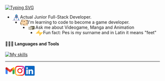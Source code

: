 [![Typing SVG](https://readme-typing-svg.demolab.com?font=Fira+Code&weight=600&size=50&duration=2500&pause=50&color=17F700&background=000000&center=true&vCenter=true&multiline=true&random=false&width=1000&height=210&lines=Hello+World!;My+name+is+Andrea;Welcome+to+my+Readme)](https://git.io/typing-svg)

- <img height="20" width="25" align="left" alt="Dev" src="https://github.com/AndreaPes6/AndreaPes6/blob/main/Assets/Developer.gif" />Actual Junior Full-Stack Developer.
- <img height="20" width="25" align="left" alt="Dev" src="https://github.com/AndreaPes6/AndreaPes6/blob/main/Assets/hyperkitty.gif" /> I'm learning to code to become a game developer.
- <img height="20" width="25" align="left" alt="Dev" src="https://github.com/AndreaPes6/AndreaPes6/blob/main/Assets/message.gif" /> Ask me about Videogame, Manga and Animation
- <img height="20" width="25" align="left" alt="Dev" src="https://github.com/AndreaPes6/AndreaPes6/blob/main/Assets/lightning.gif" /> Fun fact: Pes is my surname and in Latin it means "feet"
  

#### 👨🏻‍💻 Languages and Tools <br />
[![My skills](https://skillicons.dev/icons?i=js,html,css,cs,dotnet,git,github,nodejs,postman,react,redux,sass,ts,visualstudio,vscode,windows)](https://skillicons.dev)

---

<a href="mailto:pes.andrea@outlook.it">
  <img height="32" align="left" alt="Mail" src="https://github.com/AndreaPes6/AndreaPes6/blob/main/Assets/gmail.png" />
</a>

<a href="https://www.linkedin.com/in/andrea-pes-938845214/">
  <img height="32" align="left" alt="Instagram" src="https://github.com/AndreaPes6/AndreaPes6/blob/main/Assets/instagram.png" />
</a>

<a href="https://www.instagram.com/andrea__pes/">
  <img height="32" align="left" alt="Linkedin" src="https://github.com/AndreaPes6/AndreaPes6/blob/main/Assets/linkedin.png" />
</a>
